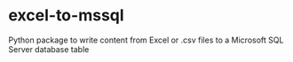 # excel-to-mssql
Python package to write content from Excel or .csv files to a Microsoft SQL Server database table
